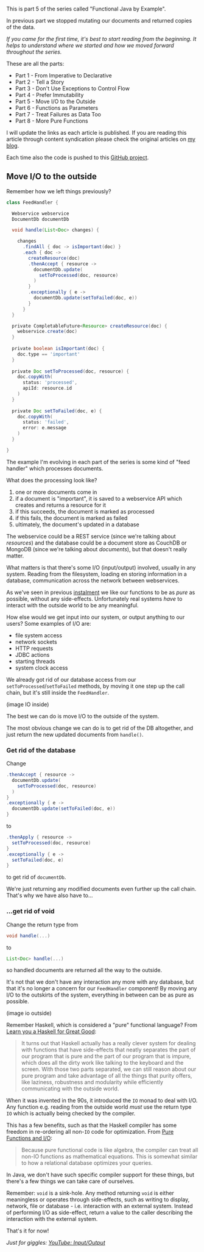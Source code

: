 This is part 5 of the series called "Functional Java by Example". 

In previous part we stopped mutating our documents and returned copies of the data.

_If you came for the first time, it's best to start reading from the beginning. It helps to understand where we started and how we moved forward throughout the series._

These are all the parts:

* Part 1 - From Imperative to Declarative
* Part 2 - Tell a Story
* Part 3 - Don't Use Exceptions to Control Flow
* Part 4 - Prefer Immutability
* Part 5 - Move I/O to the Outside
* Part 6 - Functions as Parameters
* Part 7 - Treat Failures as Data Too
* Part 8 - More Pure Functions

I will update the links as each article is published. If you are reading this article through content syndication please check the original articles on [my blog](https://tedvinke.wordpress.com/tag/fp-java-by-example/).

Each time also the code is pushed to this [GitHub project](https://github.com/tvinke/fp-java-by-example). 

## Move I/O to the outside

Remember how we left things previously?

```groovy
class FeedHandler {

  Webservice webservice
  DocumentDb documentDb

  void handle(List<Doc> changes) {

    changes
      .findAll { doc -> isImportant(doc) }
      .each { doc ->
        createResource(doc)
        .thenAccept { resource ->
          documentDb.update(
            setToProcessed(doc, resource)
          )
        }
        .exceptionally { e ->
          documentDb.update(setToFailed(doc, e))
        }
      }
  }

  private CompletableFuture<Resource> createResource(doc) {
    webservice.create(doc)
  }
  
  private boolean isImportant(doc) {
    doc.type == 'important'
  }
  
  private Doc setToProcessed(doc, resource) {
    doc.copyWith(
      status: 'processed',
      apiId: resource.id
    )
  }
  
  private Doc setToFailed(doc, e) {
    doc.copyWith(
      status: 'failed',
      error: e.message
    )
  }

}
```

The example I'm evolving in each part of the series is some kind of "feed handler" which processes documents. 

What does the processing look like?

1. one or more documents come in
2. if a document is "important", it is saved to a webservice API which creates and returns a resource for it
3. if this succeeds, the document is marked as processed
4. if this fails, the document is marked as failed
5. ultimately, the document's updated in a database

The webservice could be a REST service (since we're talking about _resources_) and the database could be a document store as CouchDB or MongoDB (since we're talking about _documents_), but that doesn't really matter.

What matters is that there's some I/O (input/output) involved, usually in any system. Reading from the filesystem, loading en storing information in a database, communication across the network between webservices.

As we've seen in previous [instalment](https://tedvinke.wordpress.com/2018/06/15/functional-java-by-example-part-4-prefer-immutability/) we like our functions to be as _pure_ as possible, without any side-effects. Unfortunately real systems _have_ to interact with the outside world to be any meaningful.

How else would we get input into our system, or output anything to our users? Some examples of I/O are:

* file system access
* network sockets
* HTTP requests
* JDBC actions
* starting threads
* system clock access

We already got rid of our database access from our `setToProcessed`/`setToFailed` methods, by moving it one step up the call chain, but it's still inside the `FeedHandler`.

(image IO inside)

The best we can do is move I/O to the outside of the system.

The most obvious change we can do is to get rid of the DB altogether, and just return the new updated documents from `handle()`.

### Get rid of the database

Change
```groovy
.thenAccept { resource ->
  documentDb.update(
    setToProcessed(doc, resource)
  )
}
.exceptionally { e ->
  documentDb.update(setToFailed(doc, e))
}
```
to
```groovy
.thenApply { resource ->
  setToProcessed(doc, resource)
}
.exceptionally { e ->
  setToFailed(doc, e)
}
```
to get rid of `documentDb`. 

We're just returning any modified documents even further up the call chain. That's why we have also have to...

### ...get rid of void

Change the return type from
```groovy
void handle(...)
```
to
```groovy
List<Doc> handle(...)
```
so handled documents are returned all the way to the outside.

It's not that we don't have any interaction any more with any database, but that it's no longer a concern for our `FeedHandler` component! By moving any I/O to the outskirts of the system, everything in between can be as pure as possible.

(image io outside)

Remember Haskell, which is considered a "pure" functional language? From [Learn you a Haskell for Great Good](http://learnyouahaskell.com/input-and-output):

> It turns out that Haskell actually has a really clever system for dealing with functions that have side-effects that neatly separates the part of our program that is pure and the part of our program that is impure, which does all the dirty work like talking to the keyboard and the screen. With those two parts separated, we can still reason about our pure program and take advantage of all the things that purity offers, like laziness, robustness and modularity while efficiently communicating with the outside world.

When it was invented in the 90s, it introduced the `IO` monad to deal with I/O. Any function e.g. reading from the outside world _must_ use the return type `IO` which is actually being checked by the compiler.

This has a few benefits, such as that the Haskell compiler has some freedom in re-ordering all non-`IO` code for optimization. From [Pure Functions and I/O](https://alvinalexander.com/scala/fp-book/pure-functions-and-io-input-output):

> Because pure functional code is like algebra, the compiler can treat all non-IO functions as mathematical equations. This is somewhat similar to how a relational database optimizes your queries. 

In Java, we don't have such specific compiler support for these things, but there's a few things we can take care of ourselves.

Remember: `void` is a sink-hole. Any method returning `void` is either meaningless or operates through side-effects, such as writing to display, network, file or database - i.e. interaction with an external system. Instead of performing I/O as side-effect, return a value to the caller describing the interaction with the external system.

That's it for now!

_Just for giggles: [YouTube: Input/Output](https://www.youtube.com/watch?v=I5mwVv5NjhA)_